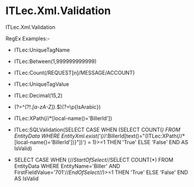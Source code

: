 # ITLec.Xml.Validation
ITLec.Xml.Validation


RegEx Examples:-

- ITLec:UniqueTagName
- ITLec:Between(1,999999999999)
- ITLec:Count(/REQUEST[n]/MESSAGE/ACCOUNT)
- ITLec:UniqueTagValue
- ITLec:Decimal(15,2)
- (?=^(?!.*[a-zA-Z]).*$)(?=\p{IsArabic})

- ITLec:XPath(//*[local-name()='BillerId'])
- ITLec:SQLValidation(SELECT CASE WHEN (SELECT COUNT(*) FROM EntityData WHERE EntityXml.exist('(//*:BillerId[text()="{ITLec:XPath(//*[local-name()='BillerId'])}"])') = 1)>=1 THEN 'True' ELSE 'False' END AS IsValid) 

- SELECT CASE WHEN (//*StartOfSelect*//SELECT COUNT(*) FROM EntityData  WHERE EntityName='Biller' AND FirstFieldValue='701'//*EndOfSelect*//)>=1 THEN 'True' ELSE 'False' END AS IsValid

